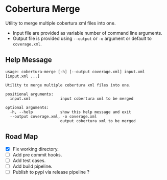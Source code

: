 # Cobertura Merge

Utility to merge multiple cobertura xml files into one.

- Input file are provided as variable number of command line arguments.
- Output file is provided using `--output` or `-o` argument or default to `coverage.xml`.

## Help Message

```
usage: cobertura-merge [-h] [--output coverage.xml] input.xml [input.xml ...]

Utility to merge multiple cobertura xml files into one.

positional arguments:
  input.xml             input cobertura xml to be merged

optional arguments:
  -h, --help            show this help message and exit
  --output coverage.xml, -o coverage.xml
                        output cobertura xml to be merged
```

## Road Map

- [x] Fix working directory.
- [ ] Add pre commit hooks.
- [ ] Add test cases.
- [ ] Add build pipeline.
- [ ] Publish to pypi via release pipeline ?
